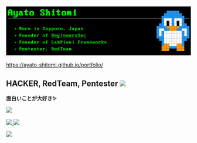 <a href="https://ayato-shitomi.github.io/portfolio/"> <img src="./portfolio.png"></img> </a>

https://ayato-shitomi.github.io/portfolio/

## HACKER, RedTeam, Pentester ![](https://komarev.com/ghpvc/?username=ayato-shitomi)

**面白いことが大好き✨**

![](https://img.shields.io/badge/0day%20attack%20skills-2-blue?style=for-the-badge&logo=hackaday)

<a href="https://wasforum.jp/hardening-decade-2022/" target="_blank">![](https://img.shields.io/badge/Hardening-2022-purple?style=for-the-badge) <a href="https://www.security-camp.or.jp/camp/" target="_blank">![](https://img.shields.io/badge/Security%20Camp-2023-yellow?style=for-the-badge)</a>

<a href="https://www.torproject.org/" target="_blank">![](https://img.shields.io/badge/Tor%20Project-Japanese-red?style=for-the-badge&logo=torproject)</a>

<!--
https://simpleicons.org/
-->
